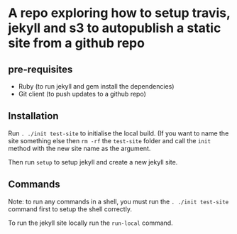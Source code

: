 # A repo exploring how to setup travis, jekyll and s3 to autopublish a static site from a github repo

## pre-requisites

 * Ruby (to run jekyll and gem install the dependencies)
 * Git client (to push updates to a github repo)

## Installation

Run `. ./init test-site` to initialise the local build. (If you want to name the site something else then `rm -rf` the `test-site` folder and call the `init` method with the new site name as the argument.

Then run `setup` to setup jekyll and create a new jekyll site.

## Commands

Note: to run any commands in a shell, you must run the `. ./init test-site` command first to setup the shell correctly.

To run the jekyll site locally run the `run-local` command.
